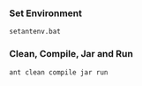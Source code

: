 ### Set Environment ###
`
setantenv.bat
`
### Clean, Compile, Jar and Run
`
ant clean compile jar run
`